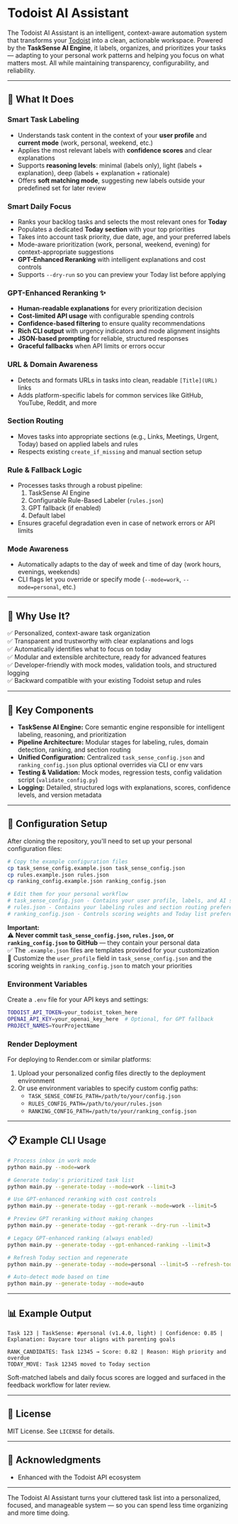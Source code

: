 # Todoist AI Assistant

The Todoist AI Assistant is an intelligent, context-aware automation system that transforms your [Todoist](https://todoist.com) into a clean, actionable workspace. Powered by the **TaskSense AI Engine**, it labels, organizes, and prioritizes your tasks — adapting to your personal work patterns and helping you focus on what matters most. All while maintaining transparency, configurability, and reliability.

---

## 🧠 What It Does

### Smart Task Labeling

- Understands task content in the context of your **user profile** and **current mode** (work, personal, weekend, etc.)
- Applies the most relevant labels with **confidence scores** and clear explanations
- Supports **reasoning levels**: minimal (labels only), light (labels + explanation), deep (labels + explanation + rationale)
- Offers **soft matching mode**, suggesting new labels outside your predefined set for later review

### Smart Daily Focus

- Ranks your backlog tasks and selects the most relevant ones for **Today**
- Populates a dedicated **Today section** with your top priorities
- Takes into account task priority, due date, age, and your preferred labels
- Mode-aware prioritization (work, personal, weekend, evening) for context-appropriate suggestions
- **GPT-Enhanced Reranking** with intelligent explanations and cost controls
- Supports `--dry-run` so you can preview your Today list before applying

### GPT-Enhanced Reranking ✨

- **Human-readable explanations** for every prioritization decision
- **Cost-limited API usage** with configurable spending controls
- **Confidence-based filtering** to ensure quality recommendations
- **Rich CLI output** with urgency indicators and mode alignment insights
- **JSON-based prompting** for reliable, structured responses
- **Graceful fallbacks** when API limits or errors occur

### URL & Domain Awareness

- Detects and formats URLs in tasks into clean, readable `[Title](URL)` links
- Adds platform-specific labels for common services like GitHub, YouTube, Reddit, and more

### Section Routing

- Moves tasks into appropriate sections (e.g., Links, Meetings, Urgent, Today) based on applied labels and rules
- Respects existing `create_if_missing` and manual section setup

### Rule & Fallback Logic

- Processes tasks through a robust pipeline:
  1. TaskSense AI Engine
  2. Configurable Rule-Based Labeler (`rules.json`)
  3. GPT fallback (if enabled)
  4. Default label
- Ensures graceful degradation even in case of network errors or API limits

### Mode Awareness

- Automatically adapts to the day of week and time of day (work hours, evenings, weekends)
- CLI flags let you override or specify mode (`--mode=work`, `--mode=personal`, etc.)

---

## 🚀 Why Use It?

✅ Personalized, context-aware task organization  
✅ Transparent and trustworthy with clear explanations and logs  
✅ Automatically identifies what to focus on today  
✅ Modular and extensible architecture, ready for advanced features  
✅ Developer-friendly with mock modes, validation tools, and structured logging  
✅ Backward compatible with your existing Todoist setup and rules

---

## 🧰 Key Components

- **TaskSense AI Engine:** Core semantic engine responsible for intelligent labeling, reasoning, and prioritization
- **Pipeline Architecture:** Modular stages for labeling, rules, domain detection, ranking, and section routing
- **Unified Configuration:** Centralized `task_sense_config.json` and `ranking_config.json` plus optional overrides via CLI or env vars
- **Testing & Validation:** Mock modes, regression tests, config validation script (`validate_config.py`)
- **Logging:** Detailed, structured logs with explanations, scores, confidence levels, and version metadata

---

## 🔧 Configuration Setup

After cloning the repository, you'll need to set up your personal configuration files:

```bash
# Copy the example configuration files
cp task_sense_config.example.json task_sense_config.json
cp rules.example.json rules.json
cp ranking_config.example.json ranking_config.json

# Edit them for your personal workflow
# task_sense_config.json - Contains your user profile, labels, and AI settings
# rules.json - Contains your labeling rules and section routing preferences
# ranking_config.json - Controls scoring weights and Today list preferences
```

**Important:**  
⚠️ **Never commit `task_sense_config.json`, `rules.json`, or `ranking_config.json` to GitHub** — they contain your personal data  
✅ The `.example.json` files are templates provided for your customization  
📝 Customize the `user_profile` field in `task_sense_config.json` and the scoring weights in `ranking_config.json` to match your priorities

### Environment Variables

Create a `.env` file for your API keys and settings:

```bash
TODOIST_API_TOKEN=your_todoist_token_here
OPENAI_API_KEY=your_openai_key_here  # Optional, for GPT fallback
PROJECT_NAMES=YourProjectName
```

### Render Deployment

For deploying to Render.com or similar platforms:
1. Upload your personalized config files directly to the deployment environment
2. Or use environment variables to specify custom config paths:
   - `TASK_SENSE_CONFIG_PATH=/path/to/your/config.json`
   - `RULES_CONFIG_PATH=/path/to/your/rules.json`
   - `RANKING_CONFIG_PATH=/path/to/your/ranking_config.json`

---

## 📋 Example CLI Usage

```bash
# Process inbox in work mode
python main.py --mode=work

# Generate today's prioritized task list
python main.py --generate-today --mode=work --limit=3

# Use GPT-enhanced reranking with cost controls
python main.py --generate-today --gpt-rerank --mode=work --limit=5

# Preview GPT reranking without making changes
python main.py --generate-today --gpt-rerank --dry-run --limit=3

# Legacy GPT-enhanced ranking (always enabled)
python main.py --generate-today --gpt-enhanced-ranking --limit=3

# Refresh Today section and regenerate
python main.py --generate-today --mode=personal --limit=5 --refresh-today

# Auto-detect mode based on time
python main.py --generate-today --mode=auto
```

---

## 📊 Example Output

```text
Task 123 | TaskSense: #personal (v1.4.0, light) | Confidence: 0.85 | Explanation: Daycare tour aligns with parenting goals

RANK_CANDIDATES: Task 12345 → Score: 0.82 | Reason: High priority and overdue
TODAY_MOVE: Task 12345 moved to Today section
```

Soft-matched labels and daily focus scores are logged and surfaced in the feedback workflow for later review.

---

## 📜 License

MIT License. See `LICENSE` for details.

---

## 🙏 Acknowledgments

- Enhanced with the Todoist API ecosystem

---

The Todoist AI Assistant turns your cluttered task list into a personalized, focused, and manageable system — so you can spend less time organizing and more time doing.
